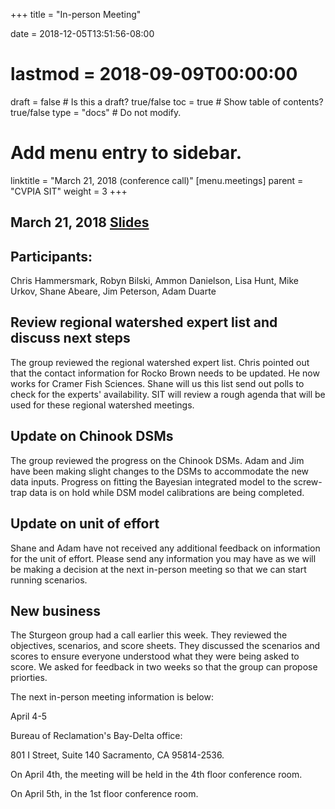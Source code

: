+++
title = "In-person Meeting"

date = 2018-12-05T13:51:56-08:00
# lastmod = 2018-09-09T00:00:00

draft = false  # Is this a draft? true/false
toc = true  # Show table of contents? true/false
type = "docs"  # Do not modify.

# Add menu entry to sidebar.
linktitle = "March 21, 2018 (conference call)"
[menu.meetings]
  parent = "CVPIA SIT"
  weight = 3
+++

## March 21, 2018 [Slides](https://s3-us-west-2.amazonaws.com/cvpia-meeting-slides/Mar+21+meeting+slides.pdf)

## Participants:
Chris Hammersmark, Robyn Bilski, Ammon Danielson, Lisa Hunt, Mike Urkov, Shane Abeare, Jim Peterson, Adam Duarte

## Review regional watershed expert list and discuss next steps

The group reviewed the regional watershed expert list. Chris pointed out that the contact information for Rocko Brown needs to be updated. He now works for Cramer Fish Sciences. Shane will us this list send out polls to check for the experts&#39; availability. SIT will review a rough agenda that will be used for these regional watershed meetings.

## Update on Chinook DSMs

The group reviewed the progress on the Chinook DSMs. Adam and Jim have been making slight changes to the DSMs to accommodate the new data inputs. Progress on fitting the Bayesian integrated model to the screw-trap data is on hold while DSM model calibrations are being completed.

## Update on unit of effort

Shane and Adam have not received any additional feedback on information for the unit of effort. Please send any information you may have as we will be making a decision at the next in-person meeting so that we can start running scenarios.

## New business

The Sturgeon group had a call earlier this week. They reviewed the objectives, scenarios, and score sheets. They discussed the scenarios and scores to ensure everyone understood what they were being asked to score. We asked for feedback in two weeks so that the group can propose priorties.

The next in-person meeting information is below:

April 4-5

Bureau of Reclamation&#39;s Bay-Delta office:

801 I Street, Suite 140
Sacramento, CA 95814-2536.

On April 4th, the meeting will be held in the 4th floor conference room.

On April 5th, in the 1st floor conference room.